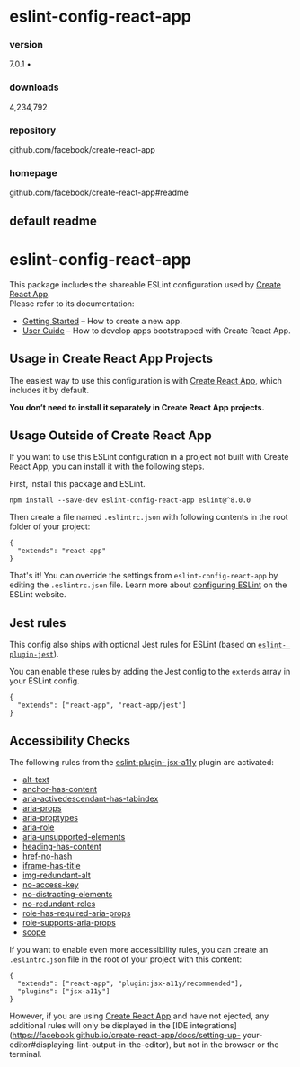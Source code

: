 
# eslint-config-react-app 


### version
7.0.1 • 


### downloads
4,234,792 


### repository
github.com/facebook/create-react-app 


### homepage
github.com/facebook/create-react-app#readme 


## default readme



#  eslint-config-react-app

This package includes the shareable ESLint configuration used by [Create React
App](https://github.com/facebook/create-react-app).  
Please refer to its documentation:

  * [Getting Started](https://facebook.github.io/create-react-app/docs/getting-started) – How to create a new app.
  * [User Guide](https://facebook.github.io/create-react-app/) – How to develop apps bootstrapped with Create React App.

##  Usage in Create React App Projects

The easiest way to use this configuration is with [Create React
App](https://github.com/facebook/create-react-app), which includes it by
default.

**You don’t need to install it separately in Create React App projects.**

##  Usage Outside of Create React App

If you want to use this ESLint configuration in a project not built with
Create React App, you can install it with the following steps.

First, install this package and ESLint.

    
    
    npm install --save-dev eslint-config-react-app eslint@^8.0.0

Then create a file named `.eslintrc.json` with following contents in the root
folder of your project:

    
    
    {
      "extends": "react-app"
    }

That's it! You can override the settings from `eslint-config-react-app` by
editing the `.eslintrc.json` file. Learn more about [configuring
ESLint](https://eslint.org/docs/user-guide/configuring) on the ESLint website.

##  Jest rules

This config also ships with optional Jest rules for ESLint (based on [`eslint-
plugin-jest`](https://github.com/jest-community/eslint-plugin-jest)).

You can enable these rules by adding the Jest config to the `extends` array in
your ESLint config.

    
    
    {
      "extends": ["react-app", "react-app/jest"]
    }

##  Accessibility Checks

The following rules from the [eslint-plugin-
jsx-a11y](https://github.com/evcohen/eslint-plugin-jsx-a11y) plugin are
activated:

  * [alt-text](https://github.com/evcohen/eslint-plugin-jsx-a11y/blob/master/docs/rules/alt-text.md)
  * [anchor-has-content](https://github.com/evcohen/eslint-plugin-jsx-a11y/blob/master/docs/rules/anchor-has-content.md)
  * [aria-activedescendant-has-tabindex](https://github.com/evcohen/eslint-plugin-jsx-a11y/blob/master/docs/rules/aria-activedescendant-has-tabindex.md)
  * [aria-props](https://github.com/evcohen/eslint-plugin-jsx-a11y/blob/master/docs/rules/aria-props.md)
  * [aria-proptypes](https://github.com/evcohen/eslint-plugin-jsx-a11y/blob/master/docs/rules/aria-proptypes.md)
  * [aria-role](https://github.com/evcohen/eslint-plugin-jsx-a11y/blob/master/docs/rules/aria-role.md)
  * [aria-unsupported-elements](https://github.com/evcohen/eslint-plugin-jsx-a11y/blob/master/docs/rules/aria-unsupported-elements.md)
  * [heading-has-content](https://github.com/evcohen/eslint-plugin-jsx-a11y/blob/master/docs/rules/heading-has-content.md)
  * [href-no-hash](https://github.com/evcohen/eslint-plugin-jsx-a11y/blob/v5.1.1/docs/rules/href-no-hash.md)
  * [iframe-has-title](https://github.com/evcohen/eslint-plugin-jsx-a11y/blob/master/docs/rules/iframe-has-title.md)
  * [img-redundant-alt](https://github.com/evcohen/eslint-plugin-jsx-a11y/blob/master/docs/rules/img-redundant-alt.md)
  * [no-access-key](https://github.com/evcohen/eslint-plugin-jsx-a11y/blob/master/docs/rules/no-access-key.md)
  * [no-distracting-elements](https://github.com/evcohen/eslint-plugin-jsx-a11y/blob/master/docs/rules/no-distracting-elements.md)
  * [no-redundant-roles](https://github.com/evcohen/eslint-plugin-jsx-a11y/blob/master/docs/rules/no-redundant-roles.md)
  * [role-has-required-aria-props](https://github.com/evcohen/eslint-plugin-jsx-a11y/blob/master/docs/rules/role-has-required-aria-props.md)
  * [role-supports-aria-props](https://github.com/evcohen/eslint-plugin-jsx-a11y/blob/master/docs/rules/role-supports-aria-props.md)
  * [scope](https://github.com/evcohen/eslint-plugin-jsx-a11y/blob/master/docs/rules/scope.md)

If you want to enable even more accessibility rules, you can create an
`.eslintrc.json` file in the root of your project with this content:

    
    
    {
      "extends": ["react-app", "plugin:jsx-a11y/recommended"],
      "plugins": ["jsx-a11y"]
    }

However, if you are using [Create React
App](https://github.com/facebook/create-react-app) and have not ejected, any
additional rules will only be displayed in the [IDE
integrations](https://facebook.github.io/create-react-app/docs/setting-up-
your-editor#displaying-lint-output-in-the-editor), but not in the browser or
the terminal.





            